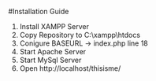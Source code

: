 #Installation Guide

1. Install XAMPP Server
2. Copy Repository to C:\xampp\htdocs
3. Conigure BASEURL -> index.php line 18
4. Start Apache Server
5. Start MySql Server
6. Open http://localhost/thisisme/